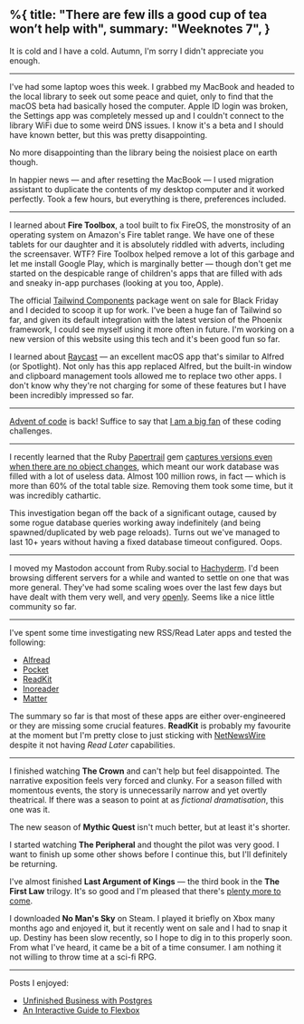 %{
  title: "There are few ills a good cup of tea won’t help with",
  summary: "Weeknotes 7",
}
---

It is cold and I have a cold. Autumn, I'm sorry I didn't appreciate you enough.

---

I've had some laptop woes this week. I grabbed my MacBook and headed to the
local library to seek out some peace and quiet, only to find that the macOS beta
had basically hosed the computer. Apple ID login was broken, the Settings app
was completely messed up and I couldn't connect to the library WiFi due to some
weird DNS issues. I know it's a beta and I should have known better, but this was
pretty disappointing.

No more disappointing than the library being the noisiest place on earth though.

In happier news — and after resetting the MacBook — I used migration assistant to
duplicate the contents of my desktop computer and it worked perfectly. Took a
few hours, but everything is there, preferences included.

---

I learned about **Fire Toolbox**, a tool built to fix FireOS, the monstrosity of an operating
system on Amazon's Fire tablet range. We have one of these tablets for our daughter
and it is absolutely riddled with adverts, including the screensaver. WTF? Fire Toolbox
helped remove a lot of this garbage and let me install Google Play, which is marginally
better — though don't get me started on the despicable range of children's apps that
are filled with ads and sneaky in-app purchases (looking at you too, Apple).

The official [Tailwind Components](https://tailwindui.com/components) package went on
sale for Black Friday and I decided to scoop it up for work. I've been a huge fan of
Tailwind so far, and given its default integration with the latest version of the
Phoenix framework, I could see myself using it more often in future. I'm
working on a new version of this website using this tech and it's been good fun so far.

I learned about [Raycast](https://www.raycast.com/) — an excellent macOS app that's
similar to Alfred (or Spotlight). Not only has this app replaced Alfred, but the
built-in window and clipboard management tools allowed me to replace two other
apps. I don't know why they're not charging for some of these features but I have
been incredibly impressed so far.

---

[Advent of code](https://adventofcode.com/) is back! Suffice to say that
[I am a big fan](/posts/2019/advent-of-code) of these coding challenges.

---

I recently learned that the Ruby [Papertrail](https://github.com/paper-trail-gem/paper_trail) gem
[captures versions even when there are no object changes](https://stackoverflow.com/questions/54788701/paper-trail-gem-saving-versions-with-object-changes-nil),
which meant our work database was filled with a lot of useless data. Almost 100 million rows,
in fact — which is more than 60% of the total table size. Removing them took some
time, but it was incredibly cathartic.

This investigation began off the back of a significant outage, caused by some
rogue database queries working away indefinitely (and being spawned/duplicated by
web page reloads). Turns out we've managed to last 10+ years without having a fixed
database timeout configured. Oops.

---

I moved my Mastodon account from Ruby.social to [Hachyderm](https://hachyderm.io/@leejarvis).
I'd been browsing different servers for a while and wanted to settle on one that was more general.
They've had some scaling woes over the last few days but have dealt with them very well, and very
[openly](https://medium.com/@kris-nova/experimenting-with-federation-and-migrating-accounts-eae61a688c3c).
Seems like a nice little community so far.

---


I've spent some time investigating new RSS/Read Later apps and tested the following:

- [Alfread](https://alfreadapp.com)
- [Pocket](https://getpocket.com/)
- [ReadKit](https://readkit.app/)
- [Inoreader](https://www.inoreader.com/)
- [Matter](https://hq.getmatter.app/)

The summary so far is that most of these apps are either over-engineered or they are missing
some crucial features. **ReadKit** is probably my favourite at the moment but I'm pretty
close to just sticking with [NetNewsWire](/posts/2020/netnewswire) despite it not having
_Read Later_ capabilities.

---

I finished watching **The Crown** and can't help but feel disappointed. The narrative exposition
feels very forced and clunky. For a season filled with momentous events, the story is unnecessarily
narrow and yet overtly theatrical. If there was a season to point at as _fictional dramatisation_,
this one was it.

The new season of **Mythic Quest** isn't much better, but at least it's shorter.

I started watching **The Peripheral** and thought the pilot was very good. I want to finish up some
other shows before I continue this, but I'll definitely be returning.

I've almost finished **Last Argument of Kings** — the third book in the **The First Law** trilogy.
It's so good and I'm pleased that there's [plenty more to come](https://en.wikipedia.org/wiki/The_First_Law).

I downloaded **No Man's Sky** on Steam. I played it briefly on Xbox many months ago and enjoyed it,
but it recently went on sale and I had to snap it up. Destiny has been slow recently, so I hope
to dig in to this properly soon. From what I've heard, it came be a bit of a time consumer. I am
nothing it not willing to throw time at a sci-fi RPG.

---

Posts I enjoyed:

- [Unfinished Business with Postgres](https://www.craigkerstiens.com/2022/05/18/unfinished-business-with-postgres/)
- [An Interactive Guide to Flexbox](https://www.joshwcomeau.com/css/interactive-guide-to-flexbox/)
